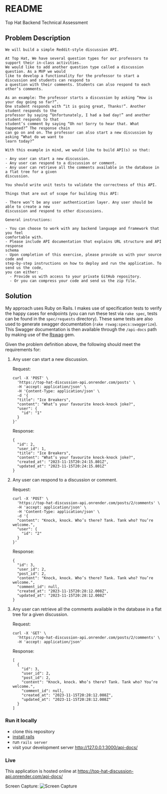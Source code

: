# README

Top Hat Backend Technical Assessment

## Problem Description

```
We will build a simple Reddit-style discussion API.

At Top Hat, We have several question types for our professors to support their in-class activities.
We would like to add another question type called a discussion question. As a MVP we would
like to develop a functionality for the professor to start a discussion and students can respond to
a question with their comments. Students can also respond to each other’s comments.

As an example: The professor starts a discussion by asking “How is your day going so far?”.
One student responds with “it is going great, Thanks!”. Another student responds to the
professor by saying “Unfortunately, I had a bad day!” and another student responds to that
student’s comment by saying “Oh no! Sorry to hear that. What happened?” The response chain
can go on and on. The professor can also start a new discussion by asking “What do we want to
learn today?”

With this example in mind, we would like to build API(s) so that:

- Any user can start a new discussion.
- Any user can respond to a discussion or comment.
- Any user can retrieve all the comments available in the database in a flat tree for a given
discussion.

You should write unit tests to validate the correctness of this API.

Things that are out of scope for building this API:

- There won’t be any user authentication layer. Any user should be able to create a new
discussion and respond to other discussions.

General instructions:

- You can choose to work with any backend language and framework that you feel
comfortable with.
- Please include API documentation that explains URL structure and API response
schema
- Upon completion of this exercise, please provide us with your source code and
step-by-step instructions on how to deploy and run the application. To send us the code,
you can either:
  - Provide us with access to your private GitHub repository.
  - Or you can compress your code and send us the zip file.
```

## Solution

My approach uses Ruby on Rails. I makes use of specification tests to verify the happy cases for endpoints (you can run these test via `rake spec`, tests can be found in the `spec/requests` directory).
These same tests are also used to generate swagger documentation (`rake rswag:specs:swaggerize`). This Swagger documentation is then available through the `/api-docs` path by making use of the [Rswag](https://github.com/rswag/rswag) gem. 

Given the problem definition above, the following should meet the requirements for:

1) Any user can start a new discussion.

    Request:
    ```
    curl -X 'POST' \
      'https://top-hat-discussion-api.onrender.com/posts' \
      -H 'accept: application/json' \
      -H 'Content-Type: application/json' \
      -d '{
      "title": "Ice Breakers",
      "content": "What’s your favourite knock-knock joke?",
      "user": {
        "id": "1"
      }
    }'
    ```
    
    Response:
    ```
    {
      "id": 2,
      "user_id": 1,
      "title": "Ice Breakers",
      "content": "What’s your favourite knock-knock joke?",
      "created_at": "2023-11-15T20:24:15.801Z",
      "updated_at": "2023-11-15T20:24:15.801Z"
    }
    ```

2) Any user can respond to a discussion or comment.

    Request:
    ```
    curl -X 'POST' \
      'https://top-hat-discussion-api.onrender.com/posts/2/comments' \
      -H 'accept: application/json' \
      -H 'Content-Type: application/json' \
      -d '{
      "content": "Knock, knock. Who’s there? Tank. Tank who? You’re welcome.",
      "user": {
        "id": "2"
      }
    }'
    ```
    
    Response:
    ```
    {
      "id": 3,
      "user_id": 2,
      "post_id": 2,
      "content": "Knock, knock. Who’s there? Tank. Tank who? You’re welcome.",
      "comment_id": null,
      "created_at": "2023-11-15T20:28:12.008Z",
      "updated_at": "2023-11-15T20:28:12.008Z"
    }
    ```
3) Any user can retrieve all the comments available in the database in a flat tree for a given
  discussion.

    Request:
    ```
    curl -X 'GET' \
      'https://top-hat-discussion-api.onrender.com/posts/2/comments' \
      -H 'accept: application/json'
    ```
    
    Response:
    ```
    [
      {
        "id": 3,
        "user_id": 2,
        "post_id": 2,
        "content": "Knock, knock. Who’s there? Tank. Tank who? You’re welcome.",
        "comment_id": null,
        "created_at": "2023-11-15T20:28:12.008Z",
        "updated_at": "2023-11-15T20:28:12.008Z"
      }
    ]
    ```

### Run it locally

- clone this repository
- [install rails](https://guides.rubyonrails.org/v5.1/getting_started.html)
- run `rails server`
- visit your development server http://127.0.0.1:3000/api-docs/

### Live

This application is hosted online at https://top-hat-discussion-api.onrender.com/api-docs/

Screen Capture:
![Screen Capture](https://github.com/AdamDotCom/top-hat-discussion-api/blob/main/Swagger-UI.png?raw=true)
